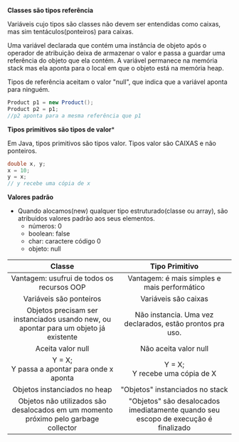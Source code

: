 
**Classes são tipos referência**

Variáveis cujo tipos são classes não devem ser entendidas como caixas, mas sim tentáculos(ponteiros) para caixas.

Uma variável declarada que contém uma instância de objeto após o operador de atribuição deixa de armazenar o valor e passa a guardar uma referência do objeto que ela contém. A variável permanece na memória stack mas ela aponta para o local em que o objeto está na memória heap.

Tipos de referência aceitam o valor "null", que indica que a variável aponta para ninguém.

```java
Product p1 = new Product();
Product p2 = p1;
//p2 aponta para a mesma referência que p1
```

**Tipos primitivos são tipos de valor***

Em Java, tipos primitivos são tipos valor. Tipos valor são CAIXAS e não ponteiros.

```java
double x, y;
x = 10;
y = x;
// y recebe uma cópia de x
```
**Valores padrão**

* Quando alocamos(new) qualquer tipo estruturado(classe ou array), são atribuidos valores padrão aos seus elementos.
	* números: 0
	* boolean: false
	* char: caractere código 0
	* objeto: null

|                                        Classe                                        | Tipo Primitivo                                                                     |
| :----------------------------------------------------------------------------------: | :----------------------------------------------------------------------------------: |
|                      Vantagem: usufrui de todos os recursos OOP                      | Vantagem: é mais simples e mais performático                                       |
|                               Variáveis são ponteiros                                | Variáveis são caixas                                                               |
| Objetos precisam ser instanciados usando new, ou apontar para um objeto já existente | Não instancia. Uma vez declarados, estão prontos pra uso.                          |
|                                  Aceita valor null                                   | Não aceita valor null                                                              |
|                    Y = X;<br>Y passa a apontar para onde x aponta                    | Y = X;<br>Y recebe uma cópia de X                                                  |
|                             Objetos instanciados no heap                             | "Objetos" instanciados no stack                                                    |
| Objetos não utilizados são desalocados em um momento próximo pelo garbage collector  | "Objetos" são desalocados imediatamente quando seu escopo de execução é finalizado |

